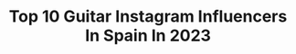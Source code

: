 ---
title: Top 10 Guitar Instagram Influencers In Spain In 2023
description: >-
  Find top guitar Instagram influencers in Spain in 2023. Most popular hashtags: #musician #guitar #bass.
platform: Instagram
hits: 136
text_top: Analyze the best Instagram accounts on inBeat.
text_bottom: inBeat aggregates 136 Instagram influencers like this in Spain for you to pitch.
profiles:
  - username: "andytaylorofficial"
    fullname: >-
      Andy Taylor
    bio: >-
      Rocker, Roller, Guitarist, Singer & Honourable member for REEF...
    location: "Spain"
    followers: 8560
    engagement: 1528
    commentsToLikes: 0.052896
    id: ck15pubj0znwx0i19nk2zofw7
    verified: false
    hashtags: "#jamesbond, #billboard, #genelec, #girlcansing"
  - username: "ninhodelosrecaos"
    fullname: >-
      Rubén Sierra
    bio: >-
      🎤🎸Voz y guitarra en @lapegatina 📈 Digital Marketing Musical 💟 Twitch 👉 Ninhodelosrecaos 🎙Presento @casababylonicat Una 👞👟 de cada color
    location: "Spain"
    followers: 17068
    engagement: 358
    commentsToLikes: 0.044327
    id: ck6004juvcxqa0i14m62unokq
    verified: false
    hashtags: "#lapegatina, #wandametropolitano, #formentera, #calentando"
  - username: "vincen_garcia"
    fullname: >-
      VINCEN GARCIA
    bio: >-
      Valencia, Spain @funkiwis Artist @yamaha_guitars @ampeg 📩 Collab or promo 📩 GET UP FUNKIER
    location: "Spain"
    followers: 161795
    engagement: 644
    commentsToLikes: 0.026103
    id: ckaouolbb16tx0i78bxylybrf
    verified: false
    hashtags: ""
  - username: "sergioflecken"
    fullname: >-
      Sergio Martín Flecken
    bio: >-
      Músico-Freelance musician 🎸 Guitarrista en: musical @lallamada_ 🇪🇸💔🇺🇸 📍 Madrid 📩 sergioflecken@hotmail.com
    location: "Spain"
    followers: 6244
    engagement: 653
    commentsToLikes: 0.044284
    id: ck8sykxh2l4ug0j78ryk5nvzg
    verified: false
    hashtags: "#apoyo17s, #estoyregalao, #expedientex, #madrid"
  - username: "diegoyactayo"
    fullname: >-
      Diego Yactayo
    bio: >-
      •Guitarrista Acústico 🇵🇪 •Tutoriales de Guitarra & Dúos acústicos 👇 Accede a mi primer Curso online Fingerstyle para Principiantes
    location: "Spain"
    followers: 17661
    engagement: 312
    commentsToLikes: 0.388133
    id: ckaort2rpomqx0i78crgsbq1t
    verified: false
    hashtags: "#guitarralima, #fingerstyle, #lima, #peruano"
  - username: "mikisantamaria"
    fullname: >-
      Miki Santamaria 🎶🎸
    bio: >-
      Bassist & Producer @DoctorPrats CoFundador & Director @escueladebajistas @escueladeguitarristas Artist @Yamaha_Guitars & @Ampeg On @YouTube 📍Barcelona
    location: "Spain"
    followers: 34584
    engagement: 415
    commentsToLikes: 0.029206
    id: ck601cz9xf9mb0i14xhfcoj1n
    verified: false
    hashtags: "#mikisantamaria, #doctorprats, #bassplayer, #bass"
  - username: "jordimenaguitar"
    fullname: >-
      Jordi Mena
    bio: >-
      Musician, Guitarist, Geographer. Barcelona
    location: "Spain"
    followers: 4169
    engagement: 1619
    commentsToLikes: 0.064159
    id: ckapbrw1y13z10i78vn738mwt
    verified: false
    hashtags: "#tbt"
  - username: "cupidoamorciego"
    fullname: >-
      CUPIDO
    bio: >-
      @pimpflaco Letras y voz @tonidzgrc Teclado y Guitarra @luichiboysoy Guitarra @al_garcia_c Bajo @dannelrh Batería
    location: "Spain"
    followers: 72400
    engagement: 1691
    commentsToLikes: 0.018743
    id: ck0w7021pb37q0i195yow8u47
    verified: true
    hashtags: "#galaxya"
  - username: "victordeandres"
    fullname: >-
      Victor de Andres
    bio: >-
      Soy aquel que inventó la expresión #metalicamentedeputamadre Guitarrista en @magodeozoficial ⬇️Así sueno ⬇️
    location: "Spain"
    followers: 22487
    engagement: 436
    commentsToLikes: 0.010697
    id: ck6tpy3hqo8rr0j712is9vqvx
    verified: false
    hashtags: "#victordeandres, #blackstar, #ma, #metal"
  - username: "javier_blake"
    fullname: >-
      Javier Blake
    bio: >-
      “En los Tiempos de lo Extraño” mi primer disco solista ya en plataformas. . Vocal/Guitar en @divisionoficial 🇲🇽. . 📩hola@javierblake.com .
    location: "Spain"
    followers: 99270
    engagement: 771
    commentsToLikes: 0.012721
    id: ck0txtntakdlw0i19963cifq6
    verified: true
    hashtags: "#enlostiemposdeloextra, #eltdle, #girasol, #hometown"
---